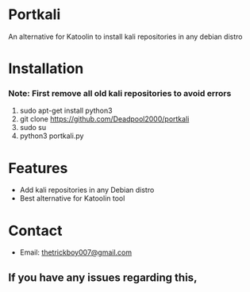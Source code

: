 # Portkali
An alternative for Katoolin to install kali repositories in any debian distro

# Installation
### Note: First remove all old kali repositories to avoid errors
1) sudo apt-get install python3
2) git clone https://github.com/Deadpool2000/portkali
3) sudo su
4) python3 portkali.py

# Features
- Add kali repositories in any Debian distro
- Best alternative for Katoolin tool

# Contact
- Email: thetrickboy007@gmail.com

## If you have any issues regarding this,
